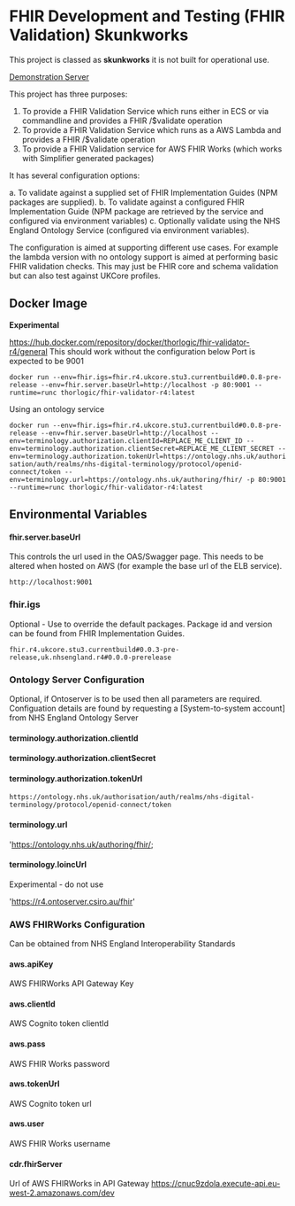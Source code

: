 # FHIR Development and Testing (FHIR Validation) Skunkworks

This project is classed as **skunkworks** it is not built for operational use.

[Demonstration Server](http://lb-fhir-validator-924628614.eu-west-2.elb.amazonaws.com/)

This project has three purposes: 

1. To provide a FHIR Validation Service which runs either in ECS or via commandline and provides a FHIR /$validate operation 
2. To provide a FHIR Validation Service which runs as a AWS Lambda and provides a FHIR /$validate operation
3. To provide a FHIR Validation service for AWS FHIR Works (which works with Simplifier generated packages)

It has several configuration options: 

a. To validate against a supplied set of FHIR Implementation Guides (NPM packages are supplied).
b. To validate against a configured FHIR Implementation Guide (NPM package are retrieved by the service and configured via environment variables)
c. Optionally validate using the NHS England Ontology Service (configured via environment variables).

The configuration is aimed at supporting different use cases. For example the lambda version with no ontology support is aimed at performing basic FHIR validation checks. This may just be FHIR core and schema validation but can also test against UKCore profiles.

## Docker Image 

**Experimental** 

https://hub.docker.com/repository/docker/thorlogic/fhir-validator-r4/general
This should work without the configuration below
Port is expected to be 9001

`docker run --env=fhir.igs=fhir.r4.ukcore.stu3.currentbuild#0.0.8-pre-release --env=fhir.server.baseUrl=http://localhost -p 80:9001 --runtime=runc thorlogic/fhir-validator-r4:latest`

Using an ontology service 

`docker run --env=fhir.igs=fhir.r4.ukcore.stu3.currentbuild#0.0.8-pre-release --env=fhir.server.baseUrl=http://localhost --env=terminology.authorization.clientId=REPLACE_ME_CLIENT_ID --env=terminology.authorization.clientSecret=REPLACE_ME_CLIENT_SECRET --env=terminology.authorization.tokenUrl=https://ontology.nhs.uk/authorisation/auth/realms/nhs-digital-terminology/protocol/openid-connect/token --env=terminology.url=https://ontology.nhs.uk/authoring/fhir/ -p 80:9001 --runtime=runc thorlogic/fhir-validator-r4:latest`



## Environmental Variables


#### fhir.server.baseUrl

This controls the url used in the OAS/Swagger page. This needs to be altered when hosted on AWS (for example the base url of the ELB service).

`http://localhost:9001`

### fhir.igs

Optional - Use to override the default packages. Package id and version can be found from FHIR Implementation Guides.

`fhir.r4.ukcore.stu3.currentbuild#0.0.3-pre-release,uk.nhsengland.r4#0.0.0-prerelease`

### Ontology Server Configuration 

Optional, if Ontoserver is to be used then all parameters are required. 
Configuation details are found by requesting a [System-to-system account] from NHS England Ontology Server 

#### terminology.authorization.clientId

#### terminology.authorization.clientSecret

#### terminology.authorization.tokenUrl

`https://ontology.nhs.uk/authorisation/auth/realms/nhs-digital-terminology/protocol/openid-connect/token`

#### terminology.url

'https://ontology.nhs.uk/authoring/fhir/;

#### terminology.loincUrl

Experimental - do not use

'https://r4.ontoserver.csiro.au/fhir'

### AWS FHIRWorks Configuration

Can be obtained from NHS England Interoperability Standards

#### aws.apiKey

AWS FHIRWorks API Gateway Key 

#### aws.clientId

AWS Cognito token clientId

#### aws.pass

AWS FHIR Works password 

#### aws.tokenUrl

AWS Cognito token url

#### aws.user

AWS FHIR Works username

#### cdr.fhirServer

Url of AWS FHIRWorks in API Gateway
https://cnuc9zdola.execute-api.eu-west-2.amazonaws.com/dev






